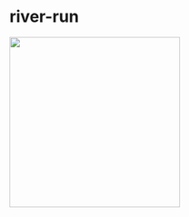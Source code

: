 # river-run

<img src="https://raw.githubusercontent.com/username/repo/main/path/to/your/image.gif" width="300" height="300">

